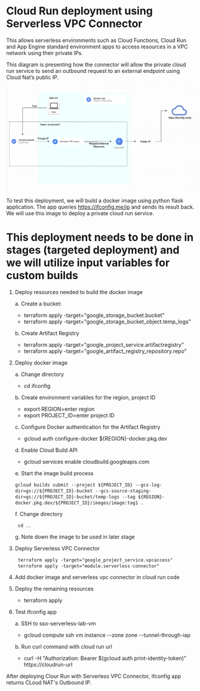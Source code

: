 # Cloud Run deployment using Serverless VPC Connector
This allows serverless environments such as Cloud Functions, Cloud Run and App Engine standard environment apps to access resources in a VPC network using their private IPs.

This diagram is presenting how the connector will allow the private cloud run service to send an outbound request to an external endpoint using Cloud Nat’s public IP.


![img](serverless-vpc-diagram.png)

To test this deployment, we will build a docker image using python flask application. The app queries https://ifconfig.me/ip and sends its result back. We will use this image to deploy a private cloud run service.

# This deployment needs to be done in stages (targeted deployment) and we will utilize input variables for custom builds
1. Deploy resources needed to build the docker image
   
   a. Create a bucket: 
    * terraform apply -target="google_storage_bucket.bucket"
    * terraform apply -target="google_storage_bucket_object.temp_logs"
    
   b. Create Artifact Registry
    * terraform apply -target="google_project_service.artifactregistry"
    * terraform apply -target="google_artifact_registry_repository.repo"

2. Deploy docker image 

    a. Change directory
    * cd ifconfig

    b. Create environment variables for the region, project ID
    * export REGION=enter region
    * export PROJECT_ID=enter project ID

    c. Configure Docker authentication for the Artifact Registry
    * gcloud auth configure-docker ${REGION}-docker.pkg.dev

    d. Enable Cloud Build API
    * gcloud services enable cloudbuild.googleapis.com

    e. Start the image build process
    ```
    gcloud builds submit --project ${PROJECT_ID} --gcs-log-dir=gs://${PROJECT_ID}-bucket --gcs-source-staging-dir=gs://${PROJECT_ID}-bucket/temp-logs --tag ${REGION}-docker.pkg.dev/${PROJECT_ID}/images/image:tag1 . 
    ```
    f. Change directory
    ```
     cd ..
    ```
    g. Note down the image to be used in later stage

3. Deploy Serverless VPC Connector
    ```
     terraform apply -target="google_project_service.vpcaccess"
     terraform apply -target="module.serverless-connector"
    ```
4. Add docker image and serverless vpc connector in cloud run code

5. Deploy the remaining resources
    * terraform apply

6. Test ifconfig app

    a. SSH to sso-serverless-lab-vm
    * gcloud compute ssh vm instance --zone zone --tunnel-through-iap

    b. Run curl command with cloud run url
    * curl -H "Authorization: Bearer $(gcloud auth print-identity-token)" https://cloudrun-url

After deploying Clour Run with Serverless VPC Connector, ifconfig app returns CLoud NAT's Outbound IP. 
